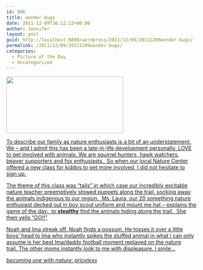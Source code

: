 ```yaml
---
id: 906
title: wonder bugs
date: 2011-12-09T16:12:12+00:00
author: Jennifer
layout: post
guid: http://localhost:8888/wordpress/2011/12/09/20111209wonder-bugs/
permalink: /2011/12/09/20111209wonder-bugs/
categories:
  - Picture of the Day
  - Uncategorized
---
```

[<img title="IMG_0122" height="150" alt="" width="310" class="alignnone size-thumbnail wp-image-1185" src="http://static.squarespace.com/static/50db6bb3e4b015296cd43789/50dfa5b1e4b0dc6320e0b5ea/50dfa5b3e4b0dc6320e0b85e/1318191518000/?format=original" />](http://www.flickr.com/photos/jenniferandJennifers_photos/sets/72157627696487211/)
  
[To describe our family as nature enthusiasts is a bit of an understatement. We &#8211; and I admit this has been a late-in-life development personally, LOVE to get involved with animals. We are squirrel hunters, hawk watchers, beaver supporters and fox enthusiasts.  So when our local Nature Center offered a new class for kiddos to get more involved, I did not hesitate to sign up.](http://www.flickr.com/photos/jenniferandJennifers_photos/sets/72157627696487211/)

[The theme of this class was &#8220;tails&#8221; in which case our incredibly excitable nature teacher preemptively stowed puppets along the trail, socking away the animals indigenous to our region.  Ms. Laura, our 20 something nature enthusiast decked out in boy scout uniform and mount me hat &#8211; explains the game of the day:  to **stealthy** find the animals hiding along the trail.  She then yells &#8220;GO!!&#8221;](http://www.flickr.com/photos/jenniferandJennifers_photos/sets/72157627696487211/)

[Noah and Ima streak off. Noah finds a possum. He tosses it over a little boys&#8217; head to Ima who instantly spikes the stuffed animal in what I can only assume is her best Ima/daddy football moment replayed on the nature trail. The other moms instantly look to me with displeasure. I smile&#8230;](http://www.flickr.com/photos/jenniferandJennifers_photos/sets/72157627696487211/)

_[becoming one with nature: priceless](http://www.flickr.com/photos/jenniferandJennifers_photos/sets/72157627696487211/)_